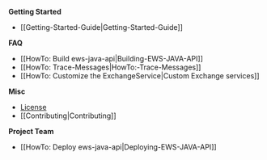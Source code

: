 **Getting Started**
* [[Getting-Started-Guide|Getting-Started-Guide]]

**FAQ**
* [[HowTo: Build ews-java-api|Building-EWS-JAVA-API]]
* [[HowTo: Trace-Messages|HowTo:-Trace-Messages]]
* [[HowTo: Customize the ExchangeService|Custom Exchange services]]

**Misc**
* [License](https://github.com/OfficeDev/ews-java-api/blob/master/license.txt)
* [[Contributing|Contributing]]

**Project Team**
* [[HowTo: Deploy ews-java-api|Deploying-EWS-JAVA-API]]